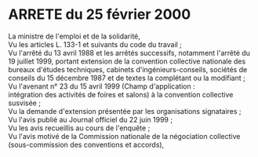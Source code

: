 # ARRETE du 25 février 2000

La ministre de l'emploi et de la solidarité,  
 Vu les articles L. 133-1 et suivants du code du travail ;  
 Vu l'arrêté du 13 avril 1988 et les arrêtés successifs, notamment l'arrêté du 19 juillet 1999, portant extension de la convention collective nationale des bureaux d'études techniques, cabinets d'ingénieurs-conseils, sociétés de conseils du 15 décembre 1987 et de textes la complétant ou la modifiant ;  
 Vu l'avenant n° 23 du 15 avril 1999 (Champ d'application :  
 intégration des activités de foires et salons) à la convention collective susvisée ;  
 Vu la demande d'extension présentée par les organisations signataires ;  
 Vu l'avis publié au Journal officiel du 22 juin 1999 ;  
 Vu les avis recueillis au cours de l'enquête ;  
 Vu l'avis motivé de la Commission nationale de la négociation collective (sous-commission des conventions et accords),  
